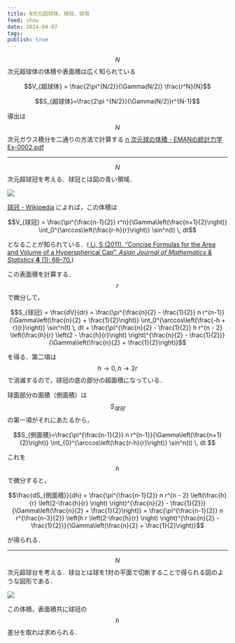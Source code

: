 ```yaml
---
title: N次元超球体，球冠，球帯
feed: show
date: 2024-04-07
tags: 
publish: true
---
```

$$N$$次元超球体の体積や表面積は広く知られている

$$V_{超球体} = \frac{2\pi^{N/2}}{\Gamma(N/2)} \frac{r^N}{N}$$

$$S_{超球体}=\frac{2\pi ^{N/2}}{\Gamma(N/2)}r^{N-1}$$

導出は$$N$$次元ガウス積分を二通りの方法で計算する
[n 次元球の体積 - EMANの統計力学](https://eman-physics.net/statistic/sphere_vol.html)
[Ex-0002.pdf](https://www.oit.ac.jp/ge/~nakano/Ex-0002.pdf)

---
$$N$$次元超球冠を考える．球冠とは図の青い領域．

![](https://upload.wikimedia.org/wikipedia/commons/thumb/2/2f/Spherical_cap_diagram.tiff/lossless-page1-1194px-Spherical_cap_diagram.tiff.png)

[球冠 - Wikipedia](https://ja.wikipedia.org/wiki/%E7%90%83%E5%86%A0#%E8%B6%85%E7%90%83%E5%86%A0) によれば，この体積は

$$V_{球冠} = \frac{\pi^{\frac{n-1}{2}} r^n}{\Gamma\left(\frac{n+1}{2}\right)} \int_0^{\arccos\left(\frac{r-h}{r}\right)} \sin^n(t) \, dt$$

となることが知られている．([ Li, S (2011). “Concise Formulas for the Area and Volume of a Hyperspherical Cap”. _Asian Journal of Mathematics & Statistics_ **4** (1): 66–70.](https://scialert.net/fulltext/fulltextpdf.php?pdf=ansinet/ajms/2011/66-70.pdf))

この表面積を計算する．$$r$$で微分して，

$$S_{球冠} = \frac{dV}{dr} = \frac{\pi^{\frac{n}{2} - \frac{1}{2}} n r^{n-1}}{\Gamma\left(\frac{n}{2} + \frac{1}{2}\right)} \int_0^{\arccos\left(\frac{-h + r}{r}\right)} \sin^n(t) \, dt + \frac{\pi^{\frac{n}{2} - \frac{1}{2}} h r^{n - 2} \left(\frac{h}{r} \left(2 - \frac{h}{r}\right) \right)^{\frac{n}{2} - \frac{1}{2}}}{\Gamma\left(\frac{n}{2} + \frac{1}{2}\right)}$$

を得る．第二項は$$h\to 0, h\to 2r$$ で消滅するので，球冠の底の部分の超面積になっている．

球面部分の面積（側面積）は$$S_{球冠}$$の第一項がそれにあたるから，

$$S_{側面積}=\frac{\pi^{\frac{n-1}{2}} n r^{n-1}}{\Gamma\left(\frac{n+1}{2}\right)} \int_{0}^{\arccos\left(\frac{r-h}{r}\right)} \sin^n(t) \, dt $$

これを$$h$$で微分すると，

$$\frac{dS_{側面積}}{dh} = \frac{\pi^{\frac{n-1}{2}} n r^{n - 2} \left(\frac{h}{r} \left(2-\frac{h}{r} \right) \right)^{\frac{n}{2} - \frac{1}{2}}}{\Gamma\left(\frac{n}{2} + \frac{1}{2}\right)} = \frac{\pi^{\frac{n-1}{2}} n r^{\frac{n-3}{2}} \left(h r \left(2-\frac{h}{r} \right) \right)^{\frac{n}{2} - \frac{1}{2}}}{\Gamma\left(\frac{n}{2} + \frac{1}{2}\right)}$$

が得られる．

----
$$N$$次元超球台を考える．球台とは球を1対の平面で切断することで得られる図のような図形である．

![](https://upload.wikimedia.org/wikipedia/commons/8/83/LaoHaiKugelschicht1.png)

この体積，表面積共に球冠の$$h$$差分を取れば求められる．
